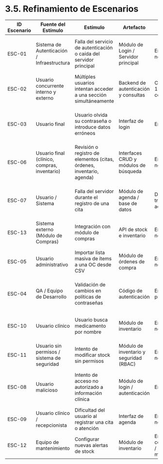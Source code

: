 # 3.5. Refinamiento de Escenarios

| ID Escenario | Fuente del Estímulo | Estímulo | Artefacto | Entorno | Respuesta | Medida de Respuesta | Comentario |
|---------------|----------------------|-----------|------------|-----------|-------------|----------------------|-------------|
| ESC-01 | Sistema de Autenticación / Infraestructura | Falla del servicio de autenticación o caída del servidor principal | Módulo de Login / Servidor principal | En operación normal | Redirección automática a servidor redundante o autenticación de respaldo | Recuperación en menos de 10 segundos sin pérdida de sesión | Asegura continuidad del servicio y disponibilidad alta |
| ESC-02 | Usuario concurrente interno y externo | Múltiples usuarios intentan acceder a una sección simultáneamente | Backend de autenticación y consultas | Carga alta (≥ 100 usuarios concurrentes) | Procesamiento concurrente y consultas optimizadas | Respuesta < 2 segundos en 95% de los casos | Escenario clave para rendimiento general del sistema |
| ESC-03 | Usuario final | Usuario olvida su contraseña o introduce datos erróneos | Interfaz de login | En línea | Guía paso a paso para restablecer credenciales | Recuperación exitosa del 95% de usuarios sin soporte técnico | Mejora experiencia y reduce incidencias de soporte |
| ESC-06 | Usuario final (clínico, compras, inventario) | Revisión o registro de elementos (citas, órdenes, inventario, agenda) | Interfaces CRUD y módulos de búsqueda | En operación normal | Filtros rápidos, vistas guardadas, validaciones guiadas | 90% de operaciones completadas sin error en primer intento | Facilita la usabilidad en operaciones diarias |
| ESC-07 | Usuario / Sistema | Falla del servidor durante el registro de una cita | Módulo de agenda / base de datos | Durante transacción activa | Guarda temporalmente la información y reintenta al recuperar conexión | Reintento exitoso en ≤ 30 segundos tras recuperación | Evita pérdida de datos y mejora resiliencia |
| ESC-13 | Sistema externo (Módulo de Compras) | Integración con módulo de compras | API de stock e inventario | En operación normal | Actualiza stock automáticamente mediante API-REST | Sin errores de sincronización en 99% de las transacciones | Garantiza integridad entre módulos interoperables |
| ESC-05 | Usuario administrativo | Importar lista masiva de ítems a una OC desde CSV | Módulo de órdenes de compra | En operación normal | Validación del esquema y previsualización antes de confirmar | 100% de validaciones previas antes de inserción | Evita errores y duplicados; mejora interoperabilidad |
| ESC-04 | QA / Equipo de Desarrollo | Validación de cambios en políticas de contraseñas | Código de autenticación | Entorno de pruebas | Ejecución automatizada de pruebas unitarias | 100% de casos críticos cubiertos en suite automatizada | Asegura regresión controlada ante cambios |
| ESC-10 | Usuario clínico | Usuario busca medicamento por nombre | Módulo de inventario | En operación normal | Interfaz con búsqueda y filtros incrementales | Resultados < 2 segundos para búsquedas comunes | Mejora eficiencia y experiencia de usuario |
| ESC-11 | Usuario sin permisos / sistema de seguridad | Intento de modificar stock sin permisos | Módulo de inventario y seguridad (RBAC) | En operación normal | Bloqueo de acceso y registro del intento en logs | 100% de intentos registrados y bloqueados | Fortalece control de acceso y trazabilidad |
| ESC-08 | Usuario malicioso | Intento de acceso no autorizado a información clínica | Módulo de login / autenticación | En línea | Bloqueo de acceso, registro en log de seguridad y alerta al administrador | Detección y bloqueo inmediato (<1 seg) | Mejora seguridad y evita brechas de datos |
| ESC-09 | Usuario clínico / recepcionista | Dificultad del usuario al registrar una cita o atención | Interfaz de agenda | En operación normal | Interfaz guiada con validaciones automáticas y mensajes claros | 90% de operaciones completadas sin error | Reduce errores y mejora experiencia del usuario |
| ESC-12 | Equipo de mantenimiento | Configurar nuevas alertas de stock | Módulo de inventario | Entorno de configuración / mantenimiento | Modificación sin afectar otros módulos | Cambios desplegados sin fallos en integración | Diseño modular que favorece mantenibilidad |
